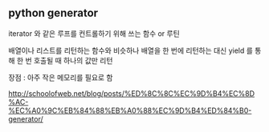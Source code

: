 ## python generator

  iterator 와 같은 루프를 컨트롤하기 위해 쓰는 함수  or 루틴
  
  배열이나 리스트를 리턴하는 함수와 비슷하나 배열을 한 번에 리턴하는 대신  yield 를 통해 한 번 호출될 때 하나의 값만 리턴 
  
   장점 :   아주 작은 메모리를 필요로 함
   
   
   http://schoolofweb.net/blog/posts/%ED%8C%8C%EC%9D%B4%EC%8D%AC-%EC%A0%9C%EB%84%88%EB%A0%88%EC%9D%B4%ED%84%B0-generator/
   
